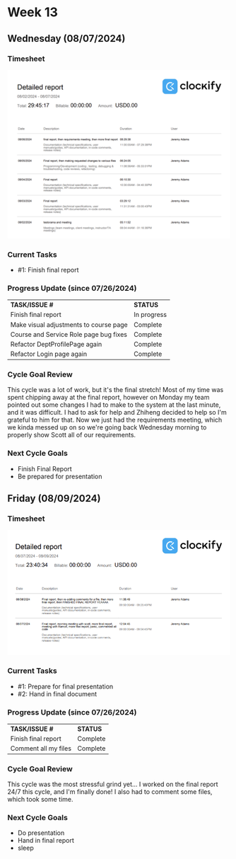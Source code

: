 # Week 13 

## Wednesday (08/07/2024)

### Timesheet
![alt text](Clockify/week13-1.png)

### Current Tasks
  * #1: Finish final report

### Progress Update (since 07/26/2024)
<table>
    <tr>
        <td><strong>TASK/ISSUE #</strong>
        </td>
        <td><strong>STATUS</strong>
        </td>
    </tr>
    <tr>
        <!-- Task/Issue # -->
        <td>Finish final report
        </td>
        <!-- Status -->
        <td>In progress
        </td>
    </tr>
    <tr>
        <!-- Task/Issue # -->
        <td>Make visual adjustments to course page
        </td>
        <!-- Status -->
        <td>Complete
        </td>
    </tr>
      <tr>
        <!-- Task/Issue # -->
        <td>Course and Service Role page bug fixes
        </td>
        <!-- Status -->
        <td>Complete
        </td>
    </tr>
        <tr>
        <!-- Task/Issue # -->
        <td>Refactor DeptProfilePage again
        </td>
        <!-- Status -->
        <td>Complete
        </td>
    </tr>
        <tr>
        <!-- Task/Issue # -->
        <td>Refactor Login page again
        </td>
        <!-- Status -->
        <td>Complete
        </td>
    </tr>
</table>

### Cycle Goal Review
This cycle was a lot of work, but it's the final stretch! Most of my time was spent chipping away at the final report, however on Monday my team pointed out some changes I had to make to the system at the last minute, 
and it was difficult. I had to ask for help and Zhiheng decided to help so I'm grateful to him for that. Now we just had the requirements meeting, which we kinda messed up on so we're going back Wednesday morning to
properly show Scott all of our requirements.

### Next Cycle Goals
  * Finish Final Report
  * Be prepared for presentation
<!--------------------------------------------------------------------------------------------------------------------------------------------------------------------------------------------->
## Friday (08/09/2024)

### Timesheet
![alt text](Clockify/week13-2.png)

### Current Tasks
  * #1: Prepare for final presentation
  * #2: Hand in final document

### Progress Update (since 07/26/2024)
<table>
    <tr>
        <td><strong>TASK/ISSUE #</strong>
        </td>
        <td><strong>STATUS</strong>
        </td>
    </tr>
    <tr>
        <!-- Task/Issue # -->
        <td>Finish final report
        </td>
        <!-- Status -->
        <td>Complete
        </td>
    </tr>
        <tr>
        <!-- Task/Issue # -->
        <td>Comment all my files
        </td>
        <!-- Status -->
        <td>Complete
        </td>
    </tr>
</table>

### Cycle Goal Review
This cycle was the most stressful grind yet... I worked on the final report 24/7 this cycle, and I'm finally done! I also had to comment some files, which took some time.

### Next Cycle Goals
  * Do presentation
  * Hand in final report
  * sleep




